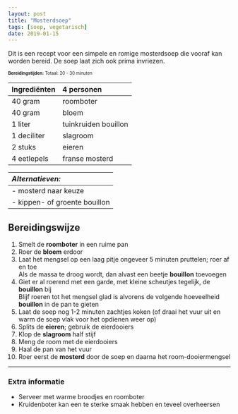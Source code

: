 ```yaml
---
layout: post
title: "Mosterdsoep"
tags: [soep, vegetarisch]
date: 2019-01-15
---
```


Dit is een recept voor een simpele en romige mosterdsoep die vooraf kan worden bereid. De soep laat zich ook prima invriezen.

<sub><sup>
**Bereidingstijden:** Totaal: 20 - 30 minuten  
</sup></sub>

| Ingrediënten | 4 personen           |
|:------------ |:-------------------- |
| 40 gram      | roomboter            |
| 40 gram      | bloem                |
| 1 liter      | tuinkruiden bouillon |
| 1 deciliter  | slagroom             |
| 2 stuks      | eieren               |
| 4 eetlepels  | franse mosterd       |

| _Alternatieven:_              |
|:----------------------------- |
| - mosterd naar keuze          |
| - kippen- of groente bouillon |

## Bereidingswijze
1. Smelt de **roomboter** in een ruime pan
2. Roer de **bloem** erdoor
3. Laat het mengsel op een laag pitje ongeveer 5 minuten pruttelen; roer af en toe  
   Als de massa te droog wordt, dan alvast een beetje **bouillon** toevoegen
4. Giet er al roerend met een garde, met kleine scheutjes tegelijk, de **bouillon** bij  
   Blijf roeren tot het mengsel glad is alvorens de volgende hoeveelheid **bouillon** in de pan te gieten
5. Laat de soep nog 1-2 minuten zachtjes koken (of draai het vuur uit en warm de soep vlak voor het opdienen weer op)
6. Splits de **eieren**; gebruik de eierdooiers
7. Klop de **slagroom** half stijf
8. Meng de room met de eierdooiers
9. Haal de pan van het vuur
10. Roer eerst de **mosterd** door de soep en daarna het room-dooiermengsel

-----------------------------------------------------------------------
### Extra informatie  
- Serveer met warme broodjes en roomboter
- Kruidenboter kan een te sterke smaak hebben en teveel overheersen  

